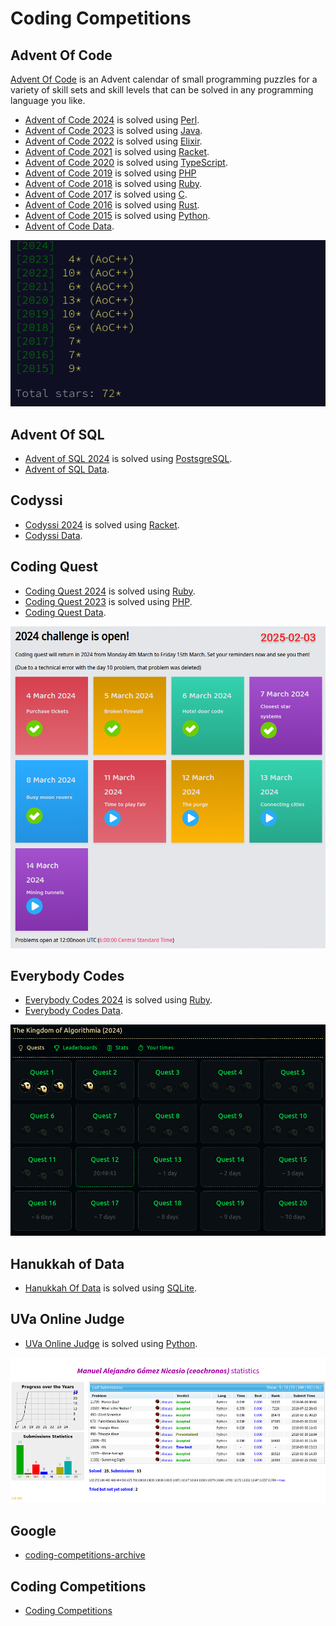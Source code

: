 # Coding Competitions

## Advent Of Code

[Advent Of Code](https://adventofcode.com/) is an Advent calendar of small programming puzzles for a variety of skill sets and skill levels that can be solved in any programming language you like.

+ [Advent of Code 2024](https://github.com/codingcompetitions/AoC-2024) is solved using [Perl](https://www.perl.org/).
+ [Advent of Code 2023](https://github.com/codingcompetitions/AoC-2023) is solved using [Java](https://openjdk.org/projects/jdk/).
+ [Advent of Code 2022](https://github.com/codingcompetitions/AoC-2022) is solved using [Elixir](https://elixir-lang.org/).
+ [Advent of Code 2021](https://github.com/codingcompetitions/AoC-2021) is solved using [Racket](https://racket-lang.org/).
+ [Advent of Code 2020](https://github.com/codingcompetitions/AoC-2020) is solved using [TypeScript](https://www.typescriptlang.org/).
+ [Advent of Code 2019](https://github.com/codingcompetitions/AoC-2019) is solved using [PHP](https://www.php.net/)
+ [Advent of Code 2018](https://github.com/codingcompetitions/AoC-2018) is solved using [Ruby](https://www.ruby-lang.org/en/).
+ [Advent of Code 2017](https://github.com/codingcompetitions/AoC-2017) is solved using [C](https://gcc.gnu.org/).
+ [Advent of Code 2016](https://github.com/codingcompetitions/AoC-2016) is solved using [Rust](https://www.rust-lang.org/).
+ [Advent of Code 2015](https://github.com/codingcompetitions/AoC-2015) is solved using [Python](https://www.python.org/).
+ [Advent of Code Data](https://github.com/codingcompetitions/AoC-data).

![As of 2024-11-03](../resources/images/aoc.png "As of 2024-11-03")

## Advent Of SQL

+ [Advent of SQL 2024](https://github.com/codingcompetitions/AoSQL-2024) is solved using [PostsgreSQL](https://www.postgresql.org/).
+ [Advent of SQL Data](https://github.com/codingcompetitions/AoSQL-data).

## Codyssi

+ [Codyssi 2024](https://github.com/codingcompetitions/cod-2024) is solved using [Racket](https://racket-lang.org/).
+ [Codyssi Data](https://github.com/codingcompetitions/cod-data). 

## Coding Quest

+ [Coding Quest 2024](https://github.com/codingcompetitions/CQ-2024) is solved using [Ruby](https://www.ruby-lang.org/en/).
+ [Coding Quest 2023](https://github.com/codingcompetitions/CQ-2023) is solved using [PHP](https://www.php.net/).
+ [Coding Quest Data](https://github.com/codingcompetitions/CQ-data).

![As of 2025-02-03](../resources/images/codingquest-2024.png "As of 2025-02-03")

## Everybody Codes

+ [Everybody Codes 2024](https://github.com/codingcompetitions/EC-2024) is solved using [Ruby](https://www.ruby-lang.org/en/).
+ [Everybody Codes Data](https://github.com/codingcompetitions/EC-data).

![As of 2024-11-18](../resources/images/ec-2024.png "As of 2024-11-18")

## Hanukkah of Data

+ [Hanukkah Of Data](https://github.com/codingcompetitions/HoD) is solved using [SQLite](https://www.sqlite.org/).

## UVa Online Judge

+ [UVa Online Judge](https://github.com/codingcompetitions/UVa-online-judge) is solved using [Python](https://www.python.org/).

![As of 2024-11-03](../resources/images/uva.png "As of 2024-11-03")

## Google

+ [coding-competitions-archive](https://github.com/codingcompetitions/coding-competitions-archive)

## Coding Competitions

+ [Coding Competitions](https://github.com/codingcompetitions/.github)
